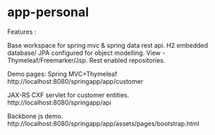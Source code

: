 app-personal
============
Features : 

Base workspace for spring mvc & spring data rest api. 
H2 embedded database/ JPA configured for object modelling. 
View -Thymeleaf/Freemarker/Jsp.
Rest enabled repositories. 

Demo pages: 
Spring MVC+Thymeleaf
http://localhost:8080/springapp/app/customer

JAX-RS CXF servlet for customer entities. 
http://localhost:8080/springapp/api

Backbone js demo.
http://localhost:8080/springapp/app/assets/pages/bootstrap.html
